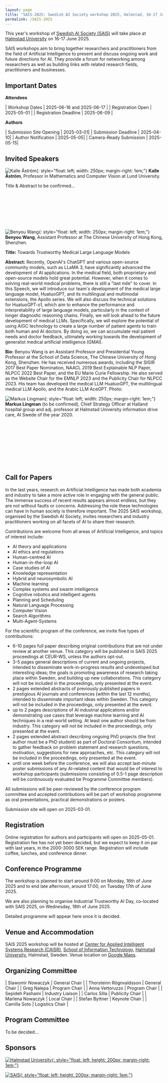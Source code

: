 ```yaml
---
layout: page
title: "SAIS-2025: Swedish AI Society workshop 2025, Halmstad, 16-17 June"
permalink: /SAIS-2025
---
```


This year's workshop of [Swedish AI Society (SAIS)] will take place at [Halmstad University] on 16-17 June 2025.

SAIS workshops aim to bring together researchers and practitioners from the field of Artificial Intelligence to present and discuss ongoing work and future directions for AI. They provide a forum for networking among researchers as well as building links with related research fields, practitioners and businesses.

[Swedish AI Society (SAIS)]: https://www.sais.se/blog/
[Halmstad University]: https://www.hh.se/english.html

## Important Dates

**Attendees**

| Workshop Dates        | 2025-06-16 and 2025-06-17 |
| Registration Open	| 2025-05-01 |
| Registration Deadline | 2025-06-09 |

**Authors**

| Submission Site Opening | 2025-03-01|
| Submission Deadline     | 2025-04-10|
| Author Notification     | 2025-05-05|
| Camera-Ready Submission | 2025-05-15|

## Invited Speakers

![Kalle Åström](/assets/photos/KalleAstrom.png "Kalle Åström"){: style="float: left; width: 250px; margin-right: 1em;"}
**Kalle Åström**, Professor in Mathematics and Computer Vision at Lund University.

Title & Abstract to be confirmed...

<br/><br/>
<br/><br/>
<br/><br/>

![Benyou Wang](/assets/photos/BenyouWang.jpg "Benyou Wang"){: style="float: left; width: 250px; margin-right: 1em;"}
**Benyou Wang**, Assistant Professor at The Chinese University of Hong Kong, Shenzhen.

**Title:** Towards Trustworthy Medical Large Language Models

**Abstract:**
Recently, OpenAI's ChatGPT and various open-source community models, such as LLaMA 3, have significantly advanced the development of AI applications. In the medical field, both proprietary and open-source models hold great potential. However, when it comes to solving real-world medical problems, there is still a "last mile" to cover. In this Speech, we will introduce our team's development of the medical large language model, HuatuoGPT, and its multilingual and multimodal extensions, the Apollo series. We will also discuss the technical solutions for HuatuoGPT-o1, which aim to enhance the performance and interpretability of large language models, particularly in the context of longer diagnostic reasoning chains. Finally, we will look ahead to the future development of medical LLMs. Specifically, we will explore the potential of using AIGC technology to create a large number of patient agents to train both human and AI doctors. By doing so, we can accumulate real patient needs and doctor feedback, ultimately working towards the development of generalist medical artificial intelligence (GMAI).

**Bio:**
Benyou Wang is an Assistant Professor and Presidential Young Professor at the School of Data Science, The Chinese University of Hong Kong, Shenzhen. He has received numerous awards, including the SIGIR 2017 Best Paper Nomination, NAACL 2019 Best Explainable NLP Paper, NLPCC 2022 Best Paper, and the EU Marie Curie Fellowship. He also served as the Website Chair for the EMNLP 2023 and the Publicity Chair for NLPCC 2023. His team has developed the medical LLM HuatuoGPT, the multilingual medical LLM Apollo, and the Arabic LLM AceGPT.
Photo: 


![Markus Lingman](/assets/photos/MarkusLingman.jpg "Markus Lingman"){: style="float: left; width: 250px; margin-right: 1em;"}
**Markus Lingman** (to be confirmed), Chief Strategy Officer at Halland hospital group and adj. professor at Halmstad University information drive care, AI Swede of the year 2020.

<br/><br/>
<br/><br/>
<br/><br/>
<br/><br/>


## Call for Papers
In the last years, research on Artificial Intelligence has made both academia and industry to take a more active role in engaging with the general public. The immense success of recent results appears almost endless, but they are not without faults or concerns. Addressing the role these technologies can have in human society is therefore important. The 2025 SAIS workshop, organised by the Swedish AI Society, invites researchers and industry practitioners working on all facets of AI to share their research.

Contributions are welcome from all areas of Artificial Intelligence, and topics of interest include:

* AI theory and applications
* AI ethics and regulations
* Human-centred AI
* Human-in-the-loop AI
* Case studies of AI
* Knowledge representation
* Hybrid and neurosymbolic AI
* Machine learning
* Complex systems and swarm intelligence
* Cognitive robotics and intelligent agents
* Planning and Scheduling
* Natural Language Processing
* Computer Vision
* Search Algorithms
* Multi-Agent-Systems

For the scientific program of the conference, we invite five types of contributions:

* 6-10 pages full paper describing original contributions that are not under review at another venue. This category will be published in SAIS 2025 proceedings at CEUR-WS, unless the authors opt-out.
* 3-5 pages general descriptions of current and ongoing projects, intended to disseminate work-in-progress results and undeveloped but interesting ideas; the goals is promoting awareness of research taking place within Sweden, and building up new collaborations. This category will not be included in the proceedings, only presented at the event.
* 2 pages extended abstracts of previously published papers in prestigious AI journals and conferences (within the last 12 months), intended to disseminate important ideas within Sweden. This category will not be included in the proceedings, only presented at the event.
* up to 2 pages descriptions of AI industrial applications and/or demonstrating use cases that leverage machine learning and AI techniques in a real-world setting. At least one author should be from industry. This category will not be included in the proceedings, only presented at the event.
* 2 pages extended abstract describing ongoing PhD projects (the first author must be a PhD student) as part of Doctoral Consortium, intended to gather feedback on problem statement and research questions, motivation, suggestions for new approaches, etc. This category will not be included in the proceedings, only presented at the event.
* until one week before the conference, we will also accept last-minute poster submissions of any AI-related content that would be of interest to workshop participants (submissions consisting of 0.5-1 page description will be continuously evaluated be Programme Committee members).

All submissions will be peer-reviewed by the conference program committee and accepted contributions will be part of workshop programme as oral presentations, practical demonstrations or posters.

Submission site will open on 2025-03-01.

## Registration

Online registration for authors and participants will open on 2025-05-01. Registration fee has not yet been decided, but we expect to keep it on par with last years, in the 2000-3000 SEK range. Registration will include coffee, lunches, and conference dinner.

## Conference Programme

The workshop is planned to start around 9:00 on Monday, 16th of June 2025 and to end late afternoon, around 17:00, on Tuesday 17th of June 2025.

We are also planning to organise Industrial Trustworthy AI Day, co-located with SAIS 2025, on Wednesday, 18th of June 2025.

Detailed programme will appear here once it is decided.

## Venue and Accommodation

SAIS 2025 workshop will be hosted at [Center for Applied Intelligent Systems Research (CAISR)], [School of Information Technology], [Halmstad University], Halmstad, Sweden. Venue location on [Google Maps].

[Google Maps]: https://maps.app.goo.gl/fw3k8GUuWtJw3Pnf8
[Center for Applied Intelligent Systems Research (CAISR)]: https://www.hh.se/caisr
[School of Information Technology]: https://www.hh.se/english/about-the-university/schools/school-of-information-technology.html

## Organizing Committee

| Slawomir Nowaczyk | General Chair |
| Thorsteinn Rögnvaldsson | General Chair |
| Greg Nalepa | Program Chair |
| Anna Vettoruzzo | Program Chair |
| Sepideh Pashami | Industry Liaison |
| Carlos Silla | Publicity Chair |
| Marlena Nowaczyk | Local Chair |
| Stefan Byttner | Keynote Chair |
| Camilla Soto | Logistics Chair |

## Program Committee

To be decided...

## Sponsors

[![Halmstad University](/assets/logos/hh-logo.jpg "Halmstad University"){: style="float: left; height: 200px; margin-right: 1em;"}](https://hh.se/)

[![SAIS](/assets/logos/sais-logo.png "SAIS"){: style="float: left; height: 200px; margin-right: 1em;"}](https://sais.se/)

